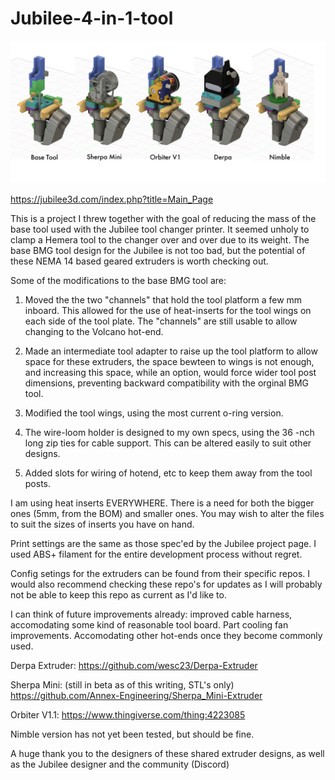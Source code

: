 # Jubilee-4-in-1-tool
![comp1](/images/comp1.png)

https://jubilee3d.com/index.php?title=Main_Page

This is a project I threw together with the goal of reducing the mass of the base tool used with the Jubilee tool changer printer. It seemed unholy to clamp a Hemera tool to the changer over and over due to its weight. The base BMG tool design for the Jubilee is not too bad, but the potential of these NEMA 14 based geared extruders is worth checking out. 

Some of the modifications to the base BMG tool are:

1. Moved the the two "channels" that hold the tool platform a few mm inboard. This allowed for the use of heat-inserts for the tool wings on each side of the tool plate. The "channels" are still usable to allow changing to the Volcano hot-end.

2. Made an intermediate tool adapter to raise up the tool platform to allow space for these extruders, the space bewteen to wings is not enough, and increasing this space, while an option, would force wider tool post dimensions, preventing backward compatibility with the orginal BMG tool.

3. Modified the tool wings, using the most current o-ring version.

4. The wire-loom holder is designed to my own specs, using the 36 -nch long zip ties for cable support. This can be altered easily to suit other designs.

5. Added slots for wiring of hotend, etc to keep them away from the tool posts.

I am using heat inserts EVERYWHERE. There is a need for both the bigger ones (5mm, from the BOM) and smaller ones. You may wish to alter the files to suit the sizes of inserts you have on hand.

Print settings are the same as those spec'ed by the Jubilee project page. I used ABS+ filament for the entire development process without regret.

Config setings for the extruders can be found from their specific repos. I would also recommend checking these repo's for updates as I will probably not be able to keep this repo as current as I'd like to.

I can think of future improvements already: improved cable harness, accomodating some kind of reasonable tool board. Part cooling fan improvements. Accomodating other hot-ends once they become commonly used.

Derpa Extruder: https://github.com/wesc23/Derpa-Extruder

Sherpa Mini: (still in beta as of this writing, STL's only) https://github.com/Annex-Engineering/Sherpa_Mini-Extruder

Orbiter V1.1: https://www.thingiverse.com/thing:4223085

Nimble version has not yet been tested, but should be fine.

A huge thank you to the designers of these shared extruder designs, as well as the Jubilee designer and the community (Discord)
